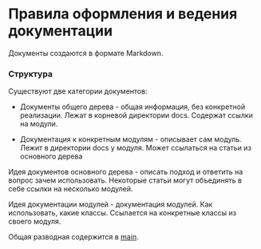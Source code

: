 # Правила оформления и ведения документации

Документы создаются в формате Markdown.

### Структура

Существуют две категории документов:

- Документы общего дерева - общая информация, без конкретной реализации.
Лежат в корневой директории docs. Содержат ссылки на модули.

- Документация к конкретным модулям - описывает сам модуль. Лежит в директории
docs у модуля. Может ссылаться на статьи из основного дерева

Идея документов основного дерева - описать подход и ответить
на вопрос зачем использовать. Некоторые статьи могут
объединять в себе ссылки на несколько модулей.

Идея документации модулей - документация модулей. Как использовать, какие классы.
Ссылается на конкретные классы из своего модуля.

Общая разводная содержится в [main](main.md).